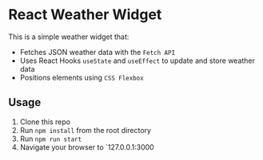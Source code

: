 # React Weather Widget
This is a simple weather widget that:
- Fetches JSON weather data with the `Fetch API`
- Uses React Hooks `useState` and `useEffect` to update and store weather data
- Positions elements using `CSS Flexbox`

## Usage
1. Clone this repo
2. Run `npm install` from the root directory
3. Run `npm run start`
4. Navigate your browser to `127.0.0.1:3000